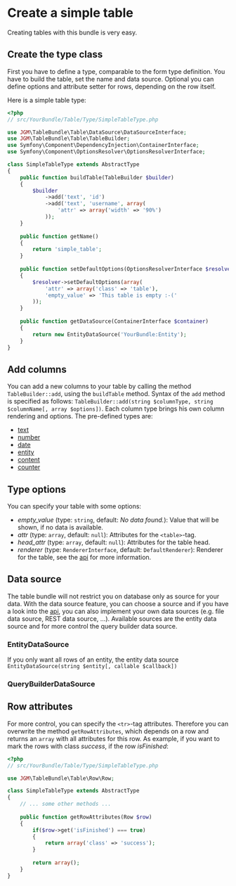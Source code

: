 # Create a simple table
Creating tables with this bundle is very easy.

## Create the type class
First you have to define a type, comparable to the form type definition.
You have to build the table, set the name and data source.
Optional you can define options and attribute setter for rows, depending on the row itself.

Here is a simple table type:
```php
<?php
// src/YourBundle/Table/Type/SimpleTableType.php

use JGM\TableBundle\Table\DataSource\DataSourceInterface;
use JGM\TableBundle\Table\TableBuilder;
use Symfony\Component\DependencyInjection\ContainerInterface;
use Symfony\Component\OptionsResolver\OptionsResolverInterface;

class SimpleTableType extends AbstractType
{
	public function buildTable(TableBuilder $builder)
	{
		$builder
			->add('text', 'id')
			->add('text', 'username', array(
				'attr' => array('width' => '90%')
			));
	}
	
	public function getName()
	{
		return 'simple_table';
	}
	
	public function setDefaultOptions(OptionsResolverInterface $resolver)
	{
		$resolver->setDefaultOptions(array(
			'attr' => array('class' => 'table'),
			'empty_value' => 'This table is empty :-('
		));
	}
	
	public function getDataSource(ContainerInterface $container)
	{
		return new EntityDataSource('YourBundle:Entity');
	}
}
```

## Add columns
You can add a new columns to your table by calling the method `TableBuilder::add`, using the `buildTable` method.
Syntax of the `add` method is specified as follows: `TableBuilder::add(string $columnType, string $columnName[, array $options])`.
Each column type brings his own column rendering and options.
The pre-defined types are:
* [text](columns/text.md)
* [number](columns/number.md)
* [date](columns/date.md)
* [entity](columns/entity.md)
* [content](columns/content.md)
* [counter](columns/counter.md)

## Type options
You can specify your table with some options:
* *empty_value* (type: `string`, default: *No data found.*): Value that will be shown, if no data is available.
* *attr* (type: `array`, default: `null`): Attributes for the `<table>`-tag.
* *head_attr* (type: `array`, default: `null`): Attributes for the table head.
* *renderer* (type: `RendererInterface`, default: `DefaultRenderer`): Renderer for the table, see the [api](../api/renderer.md) for more information.

## Data source
The table bundle will not restrict you on database only as source for your data.
With the data source feature, you can choose a source and if you have a look into the [api](../api/data_source.md),
you can also implement your own data sources (e.g. file data source, REST data source, ...).
Available sources are the entity data source and for more control the query builder data source.

### EntityDataSource
If you only want all rows of an entity, the entity data source 
`EntityDataSource(string $entity[, callable $callback])`

### QueryBuilderDataSource


## Row attributes
For more control, you can specify the `<tr>`-tag attributes.
Therefore you can overwrite the method `getRowAttributes`, which depends on a row and returns an `array` with all attributes for this row.
As example, if you want to mark the rows with class *success*, if the row *isFinished*:
```php
<?php
// src/YourBundle/Table/Type/SimpleTableType.php

use JGM\TableBundle\Table\Row\Row;

class SimpleTableType extends AbstractType
{
	// ... some other methods ...
	
	public function getRowAttributes(Row $row)
	{
		if($row->get('isFinished') === true)
		{
			return array('class' => 'success');
		}
		
		return array();
	}
}
```

